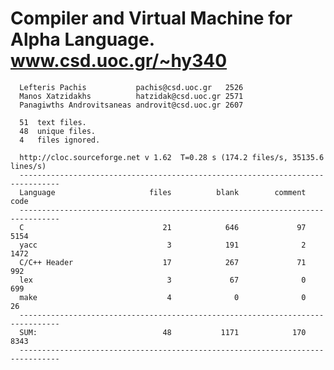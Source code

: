 # Compiler and Virtual Machine for Alpha Language. www.csd.uoc.gr/~hy340

      Lefteris Pachis           pachis@csd.uoc.gr   2526
      Manos Xatzidakhs          hatzidak@csd.uoc.gr 2571
      Panagiwths Androvitsaneas androvit@csd.uoc.gr 2607

      51  text files.
      48  unique files.
      4   files ignored.

      http://cloc.sourceforge.net v 1.62  T=0.28 s (174.2 files/s, 35135.6 lines/s)
      -------------------------------------------------------------------------------
      Language                     files          blank        comment           code
      -------------------------------------------------------------------------------
      C                               21            646             97           5154
      yacc                             3            191              2           1472
      C/C++ Header                    17            267             71            992
      lex                              3             67              0            699
      make                             4              0              0             26
      -------------------------------------------------------------------------------
      SUM:                            48           1171            170           8343
      -------------------------------------------------------------------------------

